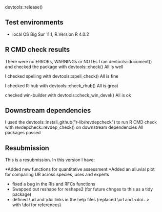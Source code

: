 devtools::release()

## Test environments
* local OS Big Sur 11.1, R.Version R 4.0.2 

## R CMD check results
There were no ERRORs, WARNINGs or NOTEs
I ran devtools::document() 
and 
checked the package with devtools::check()
All is well

I checked spelling with devtools::spell_check()
All is fine

I checked R-hub with devtools::check_rhub()
All is great

checked win-builder with devtools::check_win_devel()
All is ok

## Downstream dependencies
I used the devtools::install_github("r-lib/revdepcheck") to run R CMD check with revdepcheck::revdep_check() on downstream dependencies 
All packages passed 


## Resubmission
This is a resubmission. In this version I have:

*Added new functions for quantitative assessment
*Added an alluvial plot for comparing UR across species, uses and experts
* fixed a bug in the RIs and RFCs functions
* Swapped out reshape for reshape2 (for future chnges to this as a tidy package)
* defined \url and \doi links in the help files (replaced \url and <doi...> with \doi for references)